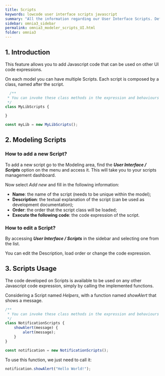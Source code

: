 ```yaml
---
title: Scripts
keywords: lowcode user interface scripts javascript
summary: "All the information regarding our User Interface Scripts. Define JavaScript code that can be used on other UI code expressions."
sidebar: omnia3_sidebar
permalink: omnia3_modeler_scripts_UI.html
folder: omnia3
---
```


## 1. Introduction

This feature allows you to add Javascript code that can be used on other UI code expressions.

On each model you can have multiple Scripts. Each script is composed by a class, named after the script. 


```Javascript
  /** 
 * You can invoke these class methods in the expression and behaviours code. Use the 'helpers' object to do it.
 */
class MyLibScripts {

}

const myLib = new MyLibScripts();
```

## 2. Modeling Scripts

### How to add a new Script?

To add a new script go to the Modeling area, find the **_User Interface / Scripts_** option on the menu and access it. This will take you to your scripts management dashboard.

Now select _Add new_ and fill in the following information:

- **Name**: the name of the script (needs to be unique within the model);
- **Description**: the textual explanation of the script (can be used as development documentation);
- **Order**: the order that the script class will be loaded;
- **Execute the following code**: the code expression of the script.


### How to edit a Script?

By accessing **_User Interface / Scripts_** in the sidebar and selecting one from the list.

You can edit the Description, load order or change the code expression.

## 3. Scripts Usage

The code developed on Scripts is available to be used on any other Javascript code expression, simply by calling the implemented functions.

Considering a Script named _Helpers_, with a function named _showAlert_ that shows a message.

```Javascript
/** 
 * You can invoke these class methods in the expression and behaviours code. Use the 'notification' object to do it.
 */
class NotificationScripts {
    showAlert(message) {
        alert(message);
    }
}

const notification = new NotificationScripts();
```

To use this function, we just need to call it:

```Javascript
notification.showAlert("Hello World!");
```